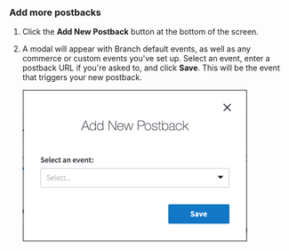 ### Add more postbacks

1. Click the **Add New Postback** button at the bottom of the screen.

1. A modal will appear with Branch default events, as well as any commerce or custom events you've set up. Select an event, enter a postback URL if you're asked to, and click **Save**. This will be the event that triggers your new postback.

    ![image](/img/pages/deep-linked-ads/branch-universal-ads/add-new-postback-modal1.png)
 